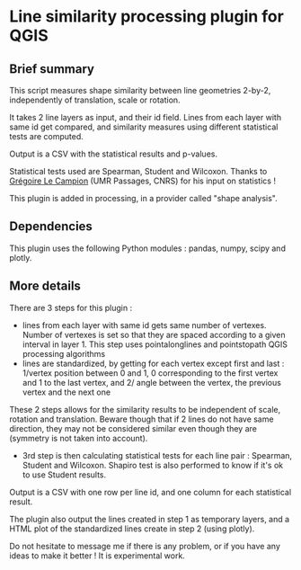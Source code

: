 # Line similarity processing plugin for QGIS

## Brief summary

This script measures shape similarity between line geometries 2-by-2, independently of translation, scale or rotation.

It takes 2 line layers as input, and their id field. Lines from each layer with same id get compared, and similarity measures using different statistical tests are computed.

Output is a CSV with the statistical results and p-values.

Statistical tests used are Spearman, Student and Wilcoxon. Thanks to [Grégoire Le Campion](https://ouvrir.passages.cnrs.fr/tutoriel-r/) (UMR Passages, CNRS) for his input on statistics !

This plugin is added in processing, in a provider called "shape analysis".

## Dependencies

This plugin uses the following Python modules :  pandas, numpy, scipy and plotly.

## More details

There are 3 steps for this plugin :

- lines from each layer with same id gets same number of vertexes. Number of vertexes is set so that they are spaced according to a given interval in layer 1. This step uses pointalonglines and pointstopath QGIS processing algorithms
- lines are standardized, by getting for each vertex except first and last : 1/vertex position between 0 and 1, 0 corresponding to the first vertex and 1 to the last vertex, and 2/ angle between the vertex, the previous vertex and the next one

These 2 steps allows for the similarity results to be independent of scale, rotation and translation. Beware though that if 2 lines do not have same direction, they may not be considered similar even though they are (symmetry is not taken into account).

* 3rd step is then calculating statistical tests for each line pair : Spearman, Student and Wilcoxon. Shapiro test is also performed  to know if it's ok to use Student results.

Output is a CSV with one row per line id, and one column for each statistical result.

The plugin also output the lines created in step 1 as temporary layers, and a HTML plot of the standardized lines create in step 2 (using plotly).

Do not hesitate to message me if there is any problem, or if you have any ideas to make it better ! It is experimental work.

